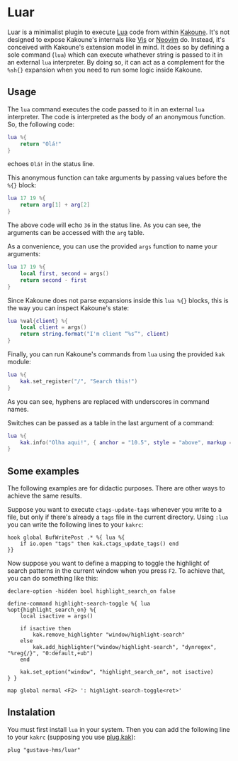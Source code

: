 # Luar

Luar is a minimalist plugin to execute [Lua](https://www.lua.org/) code from within [Kakoune](http://kakoune.org/). It's not designed to expose Kakoune's internals like [Vis](https://github.com/martanne/vis) or [Neovim](https://neovim.io/) do. Instead, it's conceived with Kakoune's extension model in mind. It does so by defining a sole command (`lua`) which can execute whathever string is passed to it in an external `lua` interpreter. By doing so, it can act as a complement for the `%sh{}` expansion when you need to run some logic inside Kakoune.

## Usage

The `lua` command executes the code passed to it in an external `lua` interpreter. The code is interpreted as the body of an anonymous function. So, the following code:

```lua
lua %{
    return "Olá!"
}
```
echoes `Olá!` in the status line.

This anonymous function can take arguments by passing values before the `%{}` block:

```lua
lua 17 19 %{
    return arg[1] + arg[2]
}
```

The above code will echo `36` in the status line. As you can see, the arguments can be accessed with the `arg` table.

As a convenience, you can use the provided `args` function to name your arguments:

```lua
lua 17 19 %{
    local first, second = args()
    return second - first
}
```

Since Kakoune does not parse expansions inside this `lua %{}` blocks, this is the way you can inspect Kakoune's state:

```lua
lua %val{client} %{
    local client = args()
    return string.format("I'm client “%s”", client)
}
```

Finally, you can run Kakoune's commands from `lua` using the provided `kak` module:

```lua
lua %{
    kak.set_register("/", "Search this!")
}
```
As you can see, hyphens are replaced with underscores in command names.

Switches can be passed as a table in the last argument of a command:

```lua
lua %{
    kak.info("Olha aqui!", { anchor = "10.5", style = "above", markup = true })
}
```

## Some examples
The following examples are for didactic purposes. There are other ways to achieve the same results.

Suppose you want to execute `ctags-update-tags` whenever you write to a file, but only if there's already a `tags` file in the current directory. Using `:lua` you can write the following lines to your `kakrc`:

```kak
hook global BufWritePost .* %{ lua %{
    if io.open "tags" then kak.ctags_update_tags() end
}}
```

Now suppose you want to define a mapping to toggle the highlight of search patterns in the current window when you press `F2`. To achieve that, you can do something like this:

```kak
declare-option -hidden bool highlight_search_on false

define-command highlight-search-toggle %{ lua %opt{highlight_search_on} %{
	local isactive = args()

	if isactive then
		kak.remove_highlighter "window/highlight-search"
	else
		kak.add_highlighter("window/highlight-search", "dynregex", "%reg{/}", "0:default,+ub")
	end

	kak.set_option("window", "highlight_search_on", not isactive)
} }

map global normal <F2> ': highlight-search-toggle<ret>'
```

## Instalation

You must first install `lua` in your system. Then you can add the following line to your `kakrc` (supposing you use [plug.kak](andreyorst/plug.kak)):

```kak
plug "gustavo-hms/luar"
```
